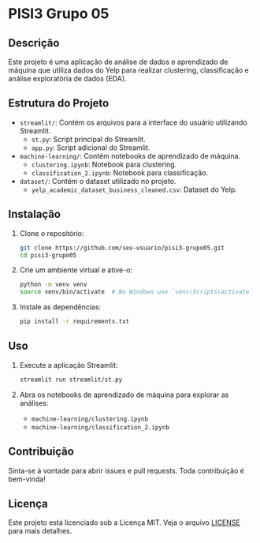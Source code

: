 # PISI3 Grupo 05

## Descrição
Este projeto é uma aplicação de análise de dados e aprendizado de máquina que utiliza dados do Yelp para realizar clustering, classificação e análise exploratória de dados (EDA).

## Estrutura do Projeto
- `streamlit/`: Contém os arquivos para a interface do usuário utilizando Streamlit.
  - `st.py`: Script principal do Streamlit.
  - `app.py`: Script adicional do Streamlit.
- `machine-learning/`: Contém notebooks de aprendizado de máquina.
  - `clustering.ipynb`: Notebook para clustering.
  - `classification_2.ipynb`: Notebook para classificação.
- `dataset/`: Contém o dataset utilizado no projeto.
  - `yelp_academic_dataset_business_cleaned.csv`: Dataset do Yelp.

## Instalação
1. Clone o repositório:
   ```bash
   git clone https://github.com/seu-usuario/pisi3-grupo05.git
   cd pisi3-grupo05
   ```

2. Crie um ambiente virtual e ative-o:
   ```bash
   python -m venv venv
   source venv/bin/activate  # No Windows use `venv\Scripts\activate`
   ```

3. Instale as dependências:
   ```bash
   pip install -r requirements.txt
   ```

## Uso
1. Execute a aplicação Streamlit:
   ```bash
   streamlit run streamlit/st.py
   ```

2. Abra os notebooks de aprendizado de máquina para explorar as análises:
   - `machine-learning/clustering.ipynb`
   - `machine-learning/classification_2.ipynb`

## Contribuição
Sinta-se à vontade para abrir issues e pull requests. Toda contribuição é bem-vinda!

## Licença
Este projeto está licenciado sob a Licença MIT. Veja o arquivo [LICENSE](LICENSE) para mais detalhes.
